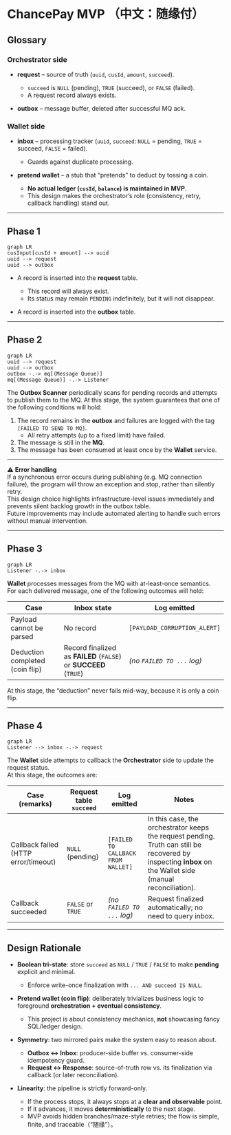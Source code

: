 # ChancePay MVP （中文：随缘付）

## Glossary

### Orchestrator side
- **request** – source of truth (`uuid`, `cusId`, `amount`, `succeed`).  
  - `succeed` is `NULL` (pending), `TRUE` (succeed), or `FALSE` (failed).  
  - A request record always exists.  

- **outbox** – message buffer, deleted after successful MQ ack.  

### Wallet side
- **inbox** – processing tracker (`uuid`, `succeed`: `NULL` = pending, `TRUE` = succeed, `FALSE` = failed).  
  - Guards against duplicate processing.  

- **pretend wallet** – a stub that “pretends” to deduct by tossing a coin.  
  - **No actual ledger (`cusId`, `balance`) is maintained in MVP**.  
  - This design makes the orchestrator’s role (consistency, retry, callback handling) stand out.  

---

## Phase 1

```mermaid
graph LR
cusInput[cusId + amount] --> uuid
uuid --> request
uuid --> outbox
```

- A record is inserted into the **request** table.  
  - This record will always exist.  
  - Its status may remain `PENDING` indefinitely, but it will not disappear.  

- A record is inserted into the **outbox** table.  

---

## Phase 2 

```mermaid
graph LR
uuid --> request
uuid --> outbox
outbox -.-> mq[(Message Queue)]
mq[(Message Queue)] -.-> Listener
```

The **Outbox Scanner** periodically scans for pending records and attempts to publish them to the MQ. At this stage, the system guarantees that one of the following conditions will hold:  
1. The record remains in the **outbox** and failures are logged with the tag `[FAILED TO SEND TO MQ]`.  
   - All retry attempts (up to a fixed limit) have failed.  
2. The message is still in the **MQ**.  
3. The message has been consumed at least once by the **Wallet** service.  

---

⚠ **Error handling**  
If a synchronous error occurs during publishing (e.g. MQ connection failure), the program will throw an exception and stop, rather than silently retry.  
This design choice highlights infrastructure-level issues immediately and prevents silent backlog growth in the outbox table.  
Future improvements may include automated alerting to handle such errors without manual intervention.  

---

## Phase 3

```mermaid
graph LR
Listener -.-> inbox
```

**Wallet** processes messages from the MQ with at-least-once semantics.  
For each delivered message, one of the following outcomes will hold:

| Case | Inbox state | Log emitted |
|------|-------------|-------------|
| Payload cannot be parsed | No record | `[PAYLOAD_CORRUPTION_ALERT]` |
| Deduction completed (coin flip) | Record finalized as **FAILED** (`FALSE`) or **SUCCEED** (`TRUE`) | *(no `FAILED TO ...` log)* |

At this stage, the “deduction” never fails mid-way, because it is only a coin flip.  

---

## Phase 4

```mermaid
graph LR
Listener --> inbox -.-> request  
```

The **Wallet** side attempts to callback the **Orchestrator** side to update the request status.  
At this stage, the outcomes are:

| Case (remarks)                       | Request table `succeed` | Log emitted | Notes |
|--------------------------------------|--------------------------|-------------|-------|
| Callback failed (HTTP error/timeout) | `NULL` (pending)         | `[FAILED TO CALLBACK FROM WALLET]` | In this case, the orchestrator keeps the request pending. Truth can still be recovered by inspecting **inbox** on the Wallet side (manual reconciliation). |
| Callback succeeded                   | `FALSE` or `TRUE`        | *(no `FAILED TO ...` log)* | Request finalized automatically; no need to query inbox. |





---

## Design Rationale



- **Boolean tri-state**: store `succeed` as `NULL` / `TRUE` / `FALSE` to make **pending** explicit and minimal.  
  - Enforce write-once finalization with `... AND succeed IS NULL`.
 
- **Pretend wallet (coin flip)**: deliberately trivializes business logic to foreground **orchestration + eventual consistency**.  
  - This project is about consistency mechanics, **not** showcasing fancy SQL/ledger design.

- **Symmetry**: two mirrored pairs make the system easy to reason about.  
  - **Outbox ↔ Inbox**: producer-side buffer vs. consumer-side idempotency guard.  
  - **Request ↔ Response**: source-of-truth row vs. its finalization via callback (or later reconciliation).

- **Linearity**: the pipeline is strictly forward-only.  
  - If the process stops, it always stops at a **clear and observable** point.  
  - If it advances, it moves **deterministically** to the next stage.  
  - MVP avoids hidden branches/maze-style retries; the flow is simple, finite, and traceable（“随缘”）。
